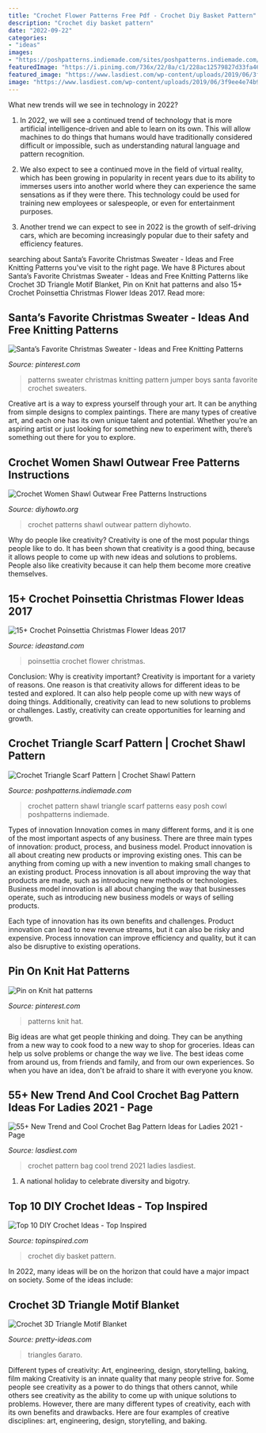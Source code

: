 ```yaml
---
title: "Crochet Flower Patterns Free Pdf - Crochet Diy Basket Pattern"
description: "Crochet diy basket pattern"
date: "2022-09-22"
categories:
- "ideas"
images:
- "https://poshpatterns.indiemade.com/sites/poshpatterns.indiemade.com/files/imagecache/im_clientsite_product_zoom/366_crochet_pattern_wm.jpg"
featuredImage: "https://i.pinimg.com/736x/22/8a/c1/228ac12579827d33fa464f07e49bbceb.jpg"
featured_image: "https://www.lasdiest.com/wp-content/uploads/2019/06/3f9ee4e74b950bdce6a1f90ff563bba2.jpg"
image: "https://www.lasdiest.com/wp-content/uploads/2019/06/3f9ee4e74b950bdce6a1f90ff563bba2.jpg"
---
```



What new trends will we see in technology in 2022?
1. In 2022, we will see a continued trend of technology that is more artificial intelligence-driven and able to learn on its own. This will allow machines to do things that humans would have traditionally considered difficult or impossible, such as understanding natural language and pattern recognition.
2. We also expect to see a continued move in the field of virtual reality, which has been growing in popularity in recent years due to its ability to immerses users into another world where they can experience the same sensations as if they were there. This technology could be used for training new employees or salespeople, or even for entertainment purposes.

3. Another trend we can expect to see in 2022 is the growth of self-driving cars, which are becoming increasingly popular due to their safety and efficiency features.

	

		
searching about Santa’s Favorite Christmas Sweater - Ideas and Free Knitting Patterns you've visit to the right page. We have 8 Pictures about Santa’s Favorite Christmas Sweater - Ideas and Free Knitting Patterns like Crochet 3D Triangle Motif Blanket, Pin on Knit hat patterns and also 15+ Crochet Poinsettia Christmas Flower Ideas 2017. Read more:
		
    
## Santa’s Favorite Christmas Sweater - Ideas And Free Knitting Patterns

<img loading=lazy src="https://i.pinimg.com/736x/22/8a/c1/228ac12579827d33fa464f07e49bbceb.jpg" onerror="this.onerror=null;this.src='https://tse4.mm.bing.net/th?id=OIP.369dp4ivhpT-TMg-xbVxcwHaPj&amp;pid=15.1';" alt="Santa’s Favorite Christmas Sweater - Ideas and Free Knitting Patterns">

_Source: pinterest.com_

>patterns sweater christmas knitting pattern jumper boys santa favorite crochet sweaters. 

	

Creative art is a way to express yourself through your art. It can be anything from simple designs to complex paintings. There are many types of creative art, and each one has its own unique talent and potential. Whether you’re an aspiring artist or just looking for something new to experiment with, there’s something out there for you to explore.

    
## Crochet Women Shawl Outwear Free Patterns Instructions

<img loading=lazy src="http://www.diyhowto.org/wp-content/uploads/DIYHowto-Crochet-Women-Shawl-Sweater-Outwear-Free-Patterns-25.jpg" onerror="this.onerror=null;this.src='https://tse2.mm.bing.net/th?id=OIP.E4jXdWvdCpE0GwuHpksfrQHaQo&amp;pid=15.1';" alt="Crochet Women Shawl Outwear Free Patterns Instructions">

_Source: diyhowto.org_

>crochet patterns shawl outwear pattern diyhowto. 

	

Why do people like creativity?
Creativity is one of the most popular things people like to do. It has been shown that creativity is a good thing, because it allows people to come up with new ideas and solutions to problems. People also like creativity because it can help them become more creative themselves.

    
## 15+ Crochet Poinsettia Christmas Flower Ideas 2017

<img loading=lazy src="https://ideastand.com/wp-content/uploads/2018/01/crochet-christmas-flower/4-crochet-poinsettia-christmas-flower-ideas.jpg" onerror="this.onerror=null;this.src='https://tse3.mm.bing.net/th?id=OIP.Zl1--2hlOsWUMKL04zvH1wHaWn&amp;pid=15.1';" alt="15+ Crochet Poinsettia Christmas Flower Ideas 2017">

_Source: ideastand.com_

>poinsettia crochet flower christmas. 

	

Conclusion: Why is creativity important?
Creativity is important for a variety of reasons. One reason is that creativity allows for different ideas to be tested and explored. It can also help people come up with new ways of doing things. Additionally, creativity can lead to new solutions to problems or challenges. Lastly, creativity can create opportunities for learning and growth.

    
## Crochet Triangle Scarf Pattern | Crochet Shawl Pattern

<img loading=lazy src="https://poshpatterns.indiemade.com/sites/poshpatterns.indiemade.com/files/imagecache/im_clientsite_product_zoom/366_crochet_pattern_wm.jpg" onerror="this.onerror=null;this.src='https://tse3.mm.bing.net/th?id=OIP.w9MbC2JQcbCH6TD1lXNIPwHaM7&amp;pid=15.1';" alt="Crochet Triangle Scarf Pattern | Crochet Shawl Pattern">

_Source: poshpatterns.indiemade.com_

>crochet pattern shawl triangle scarf patterns easy posh cowl poshpatterns indiemade. 

	

Types of innovation
Innovation comes in many different forms, and it is one of the most important aspects of any business. There are three main types of innovation: product, process, and business model.
Product innovation is all about creating new products or improving existing ones. This can be anything from coming up with a new invention to making small changes to an existing product. Process innovation is all about improving the way that products are made, such as introducing new methods or technologies. Business model innovation is all about changing the way that businesses operate, such as introducing new business models or ways of selling products.

Each type of innovation has its own benefits and challenges. Product innovation can lead to new revenue streams, but it can also be risky and expensive. Process innovation can improve efficiency and quality, but it can also be disruptive to existing operations.

    
## Pin On Knit Hat Patterns

<img loading=lazy src="https://i.pinimg.com/736x/56/01/7d/56017d4bda4926ccdab12e3d76bffe17--vintage-patterns-knit-patterns.jpg" onerror="this.onerror=null;this.src='https://tse2.mm.bing.net/th?id=OIP.KrAU5xpIYK1eXx9LL381twDYEg&amp;pid=15.1';" alt="Pin on Knit hat patterns">

_Source: pinterest.com_

>patterns knit hat. 

	

Big ideas are what get people thinking and doing. They can be anything from a new way to cook food to a new way to shop for groceries. Ideas can help us solve problems or change the way we live. The best ideas come from around us, from friends and family, and from our own experiences. So when you have an idea, don't be afraid to share it with everyone you know.

    
## 55+ New Trend And Cool Crochet Bag Pattern Ideas For Ladies 2021 - Page

<img loading=lazy src="https://www.lasdiest.com/wp-content/uploads/2019/06/3f9ee4e74b950bdce6a1f90ff563bba2.jpg" onerror="this.onerror=null;this.src='https://tse2.mm.bing.net/th?id=OIP.0EIWgHQdJrtj2t9bSS3ixgHaNb&amp;pid=15.1';" alt="55+ New Trend and Cool Crochet Bag Pattern Ideas for Ladies 2021 - Page">

_Source: lasdiest.com_

>crochet pattern bag cool trend 2021 ladies lasdiest. 

	

1. A national holiday to celebrate diversity and bigotry.

    
## Top 10 DIY Crochet Ideas - Top Inspired

<img loading=lazy src="https://topinspired.com/wp-content/uploads/2013/07/615.jpg" onerror="this.onerror=null;this.src='https://tse2.mm.bing.net/th?id=OIP.nOFxpQuFGmhSg3H6ayN22QHaHa&amp;pid=15.1';" alt="Top 10 DIY Crochet Ideas - Top Inspired">

_Source: topinspired.com_

>crochet diy basket pattern. 

	

In 2022, many ideas will be on the horizon that could have a major impact on society. Some of the ideas include: 

    
## Crochet 3D Triangle Motif Blanket

<img loading=lazy src="https://pretty-ideas.com/wp-content/uploads/2020/08/Crochet-Motif-Blanket-C.jpg" onerror="this.onerror=null;this.src='https://tse4.mm.bing.net/th?id=OIP.mQ456p5hxWh_T5ytiBkIzAHaDf&amp;pid=15.1';" alt="Crochet 3D Triangle Motif Blanket">

_Source: pretty-ideas.com_

>triangles багато. 

	

Different types of creativity: Art, engineering, design, storytelling, baking, film making
Creativity is an innate quality that many people strive for. Some people see creativity as a power to do things that others cannot, while others see creativity as the ability to come up with unique solutions to problems. However, there are many different types of creativity, each with its own benefits and drawbacks. Here are four examples of creative disciplines: art, engineering, design, storytelling, and baking.

